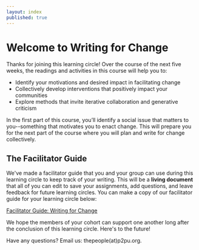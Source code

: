 ```yaml
---
layout: index
published: true
---
```


# Welcome to Writing for Change

Thanks for joining this learning circle! Over the course of the next five weeks, the readings and activities in this course will help you to:

- Identify your motivations and desired impact in facilitating change
- Collectively develop interventions that positively impact your communities
- Explore methods that invite iterative collaboration and generative criticism

In the first part of this course, you’ll identify a social issue that matters to you--something that motivates you to enact change. This will prepare you for the next part of the course where you will plan and write for change collectively.

## The Facilitator Guide

We've made a facilitator guide that you and your group can use during this learning circle to keep track of your writing. This will be a **living document** that all of you can edit to save your assignments, add questions, and leave feedback for future learning circles. You can make a copy of our facilitator guide for your learning circle below:

<a class="btn btn-primary" href="https://docs.google.com/document/d/1L6Gsj76HWb0nu3z3QETGqD3g3gmSzWmUhG2zr01Nock/copy"><i class="fa fa-home"></i> Facilitator Guide: Writing for Change </a>

We hope the members of your cohort can support one another long after the conclusion of this learning circle. Here's to the future!

Have any questions? Email us: thepeople(at)p2pu.org.
